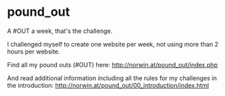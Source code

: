 # pound_out
A #OUT a week, that's the challenge.

I challenged myself to create one website per week, not using more than 2 hours per website.

Find all my pound outs (#OUT) here:
http://norwin.at/pound_out/index.php

And read additional information including all the rules for my challenges in the introduction: http://norwin.at/pound_out/00_introduction/index.html
